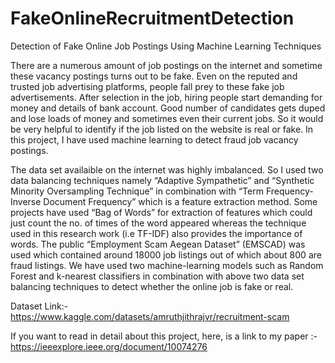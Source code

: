 # FakeOnlineRecruitmentDetection
Detection of Fake Online Job Postings Using Machine Learning Techniques

There are a numerous amount of job postings on the internet and sometime these vacancy postings turns out to be fake. Even on the reputed and trusted job advertising platforms, people fall prey to these fake job advertisements. After selection in the job, hiring people start demanding for money and details of bank account. Good number of candidates gets duped and lose loads of money and sometimes even their current jobs. So it would be very helpful to identify if the job listed on the website is real or fake. In this project, I have used machine learning to detect fraud job vacancy postings.

The data set availaible on the internet was highly imbalanced. So I used two data balancing techniques namely “Adaptive Sympathetic” and “Synthetic Minority Oversampling Technique” in combination with “Term Frequency-Inverse Document Frequency” which is a feature extraction method. Some projects have used “Bag of Words” for extraction of features which could just count the no. of times of the word appeared whereas the technique used in this research work (i.e TF-IDF) also provides the importance of words. The public “Employment Scam Aegean Dataset” (EMSCAD) was used which contained around 18000 job listings out of which about 800 are fraud listings. We have used two machine-learning models such as Random Forest and k-nearest classifiers in combination with above two data set balancing techniques to detect whether the online job is fake or real. 


Dataset Link:- https://www.kaggle.com/datasets/amruthjithrajvr/recruitment-scam

If you want to read in detail about this project, here, is a link to my paper :- https://ieeexplore.ieee.org/document/10074276
